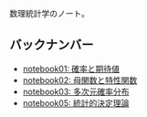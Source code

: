 数理統計学のノート。

## バックナンバー
- [notebook01: 確率と期待値](https://8-u8.github.io/MathematicalStatistics/notebook01.html)
- [notebook02: 母関数と特性関数](https://8-u8.github.io/MathematicalStatistics/notebook02.html)
- [notebook03: 多次元確率分布](https://8-u8.github.io/MathematicalStatistics/notebook03.html)
- [notebook05: 統計的決定理論](https://8-u8.github.io/MathematicalStatistics/notebook05.html)